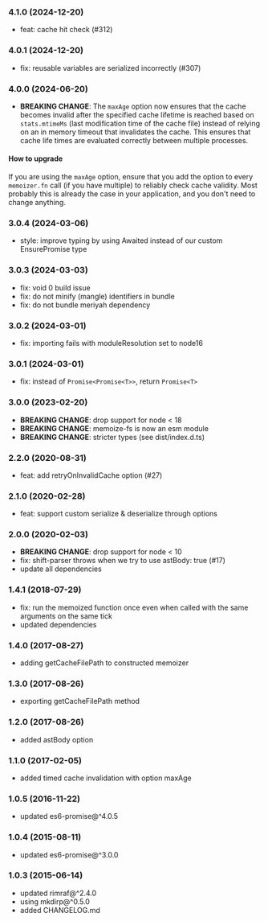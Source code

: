 ### 4.1.0 (2024-12-20)
* feat: cache hit check (#312)

### 4.0.1 (2024-12-20)
* fix: reusable variables are serialized incorrectly (#307)

### 4.0.0 (2024-06-20)
* __BREAKING CHANGE__: The `maxAge` option now ensures that the cache becomes invalid after the specified cache lifetime is reached based on `stats.mtimeMs` (last modification time of the cache file) instead of relying on an in memory timeout that invalidates the cache. This ensures that cache life times are evaluated correctly between multiple processes.

#### How to upgrade
If you are using the `maxAge` option, ensure that you add the option to every `memoizer.fn` call (if you have multiple) to reliably check cache validity. Most probably this is already the case in your application, and you don't need to change anything.

### 3.0.4 (2024-03-06)
* style: improve typing by using Awaited instead of our custom EnsurePromise type

### 3.0.3 (2024-03-03)
* fix: void 0 build issue
* fix: do not minify (mangle) identifiers in bundle
* fix: do not bundle meriyah dependency

### 3.0.2 (2024-03-01)
* fix: importing fails with moduleResolution set to node16

### 3.0.1 (2024-03-01)
* fix: instead of `Promise<Promise<T>>`, return `Promise<T>`

### 3.0.0 (2023-02-20)
* __BREAKING CHANGE__: drop support for node < 18
* __BREAKING CHANGE__: memoize-fs is now an esm module
* __BREAKING CHANGE__: stricter types (see dist/index.d.ts)

### 2.2.0 (2020-08-31)
* feat: add retryOnInvalidCache option (#27)

### 2.1.0 (2020-02-28)
* feat: support custom serialize & deserialize through options

### 2.0.0 (2020-02-03)

* __BREAKING CHANGE__: drop support for node < 10
* fix: shift-parser throws when we try to use astBody: true (#17)
* update all dependencies

### 1.4.1 (2018-07-29)

* fix: run the memoized function once even when called with the same arguments on the same tick
* updated dependencies

### 1.4.0 (2017-08-27)

* adding getCacheFilePath to constructed memoizer

### 1.3.0 (2017-08-26)

* exporting getCacheFilePath method

### 1.2.0 (2017-08-26)

* added astBody option

### 1.1.0 (2017-02-05)

* added timed cache invalidation with option maxAge

### 1.0.5 (2016-11-22)

* updated es6-promise@^4.0.5

### 1.0.4 (2015-08-11)

* updated es6-promise@^3.0.0

### 1.0.3 (2015-06-14)

* updated rimraf@^2.4.0
* using mkdirp@^0.5.0
* added CHANGELOG.md
